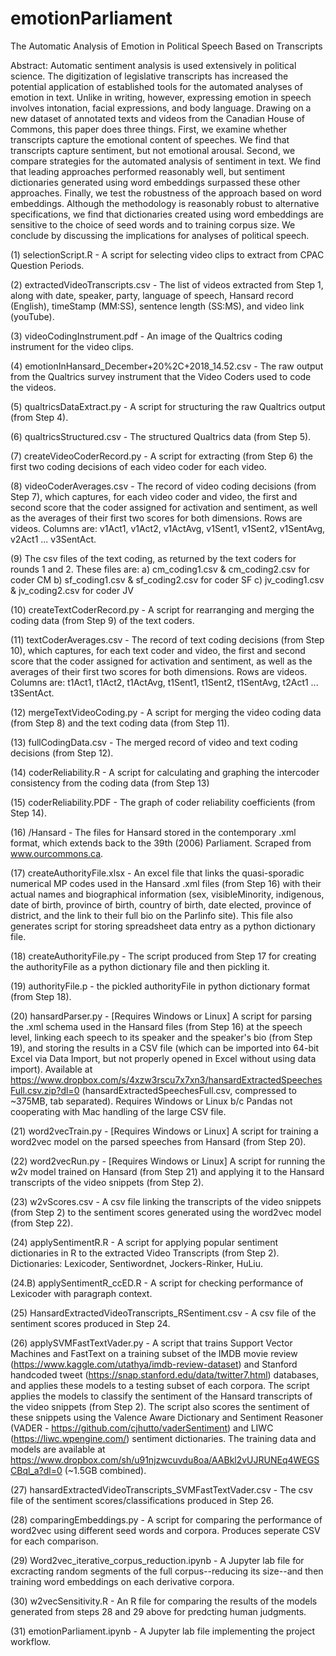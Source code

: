 # emotionParliament
The Automatic Analysis of Emotion in Political Speech Based on Transcripts

Abstract: Automatic sentiment analysis is used extensively in political science. The digitization of legislative transcripts has increased the potential application of established tools for the automated analyses of emotion in text. Unlike in writing, however, expressing emotion in speech involves intonation, facial expressions, and body language. Drawing on a new dataset of annotated texts and videos from the Canadian House of Commons, this paper does three things. First, we examine whether transcripts capture the emotional content of speeches. We find that transcripts capture sentiment, but not emotional arousal. Second, we compare strategies for the automated analysis of sentiment in text. We find that leading approaches performed reasonably well, but sentiment dictionaries generated using word embeddings surpassed these other approaches.  Finally, we test the robustness of the approach based on word embeddings. Although the methodology is reasonably robust to alternative specifications, we find that dictionaries created using word embeddings are sensitive to the choice of seed words and to training corpus size. We conclude by discussing the implications for analyses of political speech.

(1) selectionScript.R - A script for selecting video clips to extract from CPAC Question Periods.

(2) extractedVideoTranscripts.csv - The list of videos extracted from Step 1, along with date, speaker, party, language of speech, Hansard record (English), timeStamp (MM:SS), sentence length (SS:MS), and video link (youTube). 

(3) videoCodingInstrument.pdf - An image of the Qualtrics coding instrument for the video clips.

(4) emotionInHansard_December+20%2C+2018_14.52.csv - The raw output from the Qualtrics survey instrument that the Video Coders used to code the videos.

(5) qualtricsDataExtract.py - A script for structuring the raw Qualtrics output (from Step 4).  

(6) qualtricsStructured.csv - The structured Qualtrics data (from Step 5).

(7) createVideoCoderRecord.py - A script for extracting (from Step 6) the first two coding decisions of each video coder for each video.

(8) videoCoderAverages.csv - The record of video coding decisions (from Step 7), which captures, for each video coder and video, the first and second score that the coder assigned for activation and sentiment, as well as the averages of their first two scores for both dimensions. Rows are videos.  Columns are: v1Act1, v1Act2, v1ActAvg, v1Sent1, v1Sent2, v1SentAvg, v2Act1 ... v3SentAct. 

(9) The csv files of the text coding, as returned by the text coders for rounds 1 and 2.  These files are:
                a) cm_coding1.csv & cm_coding2.csv for coder CM
                b) sf_coding1.csv & sf_coding2.csv for coder SF
                c) jv_coding1.csv & jv_coding2.csv for coder JV

(10) createTextCoderRecord.py - A script for rearranging and merging the coding data (from Step 9) of the text coders.

(11) textCoderAverages.csv - The record of text coding decisions (from Step 10), which captures, for each text coder and video, the first and second score that the coder assigned for activation and sentiment, as well as the averages of their first two scores for both dimensions. Rows are videos.  Columns are: t1Act1, t1Act2, t1ActAvg, t1Sent1, t1Sent2, t1SentAvg, t2Act1 ... t3SentAct. 

(12) mergeTextVideoCoding.py - A script for merging the video coding data (from Step 8) and the text coding data (from Step 11).

(13) fullCodingData.csv - The merged record of video and text coding decisions (from Step 12).

(14) coderReliability.R - A script for calculating and graphing the intercoder consistency from the coding data (from Step 13) 

(15) coderReliability.PDF - The graph of coder reliability coefficients (from Step 14).

(16) /Hansard - The files for Hansard stored in the contemporary .xml format, which extends back to the 39th (2006) Parliament.  Scraped from www.ourcommons.ca.

(17) createAuthorityFile.xlsx - An excel file that links the quasi-sporadic numerical MP codes used in the Hansard .xml files (from Step 16) with their actual names and biographical information (sex, visibleMinority, indigenous, date of birth, province of birth, country of birth, date elected, province of district, and the link to their full bio on the Parlinfo site). This file also generates script for storing spreadsheet data entry as a python dictionary file.

(18) createAuthorityFile.py - The script produced from Step 17 for creating the authorityFile as a python dictionary file and then pickling it.  

(19) authorityFile.p - the pickled authorityFile in python dictionary format (from Step 18).

(20) hansardParser.py - [Requires Windows or Linux] A script for parsing the .xml schema used in the Hansard files (from Step 16) at the speech level, linking each speech to its speaker and the speaker's bio (from Step 19), and storing the results in a CSV file (which can be imported into 64-bit Excel via Data Import, but not properly opened in Excel without using data import). Available at https://www.dropbox.com/s/4xzw3rscu7x7xn3/hansardExtractedSpeechesFull.csv.zip?dl=0 (hansardExtractedSpeechesFull.csv, compressed to ~375MB, tab separated). Requires Windows or Linux b/c Pandas not cooperating with Mac handling of the large CSV file.  

(21) word2vecTrain.py - [Requires Windows or Linux] A script for training a word2vec model on the parsed speeches from Hansard (from Step 20).

(22) word2vecRun.py - [Requires Windows or Linux] A script for running the w2v model trained on Hansard (from Step 21) and applying it to the Hansard transcripts of the video snippets (from Step 2).  

(23) w2vScores.csv - A csv file linking the transcripts of the video snippets (from Step 2) to the sentiment scores generated
using the word2vec model (from Step 22).  

(24) applySentimentR.R - A script for applying popular sentiment dictionaries in R to the extracted Video Transcripts (from Step 2). Dictionaries: Lexicoder, Sentiwordnet, Jockers-Rinker, HuLiu.  

(24.B) applySentimentR_ccED.R - A script for checking performance of Lexicoder with paragraph context.

(25) HansardExtractedVideoTranscripts_RSentiment.csv - A csv file of the sentiment scores produced in Step 24. 

(26) applySVMFastTextVader.py - A script that trains Support Vector Machines and FastText on a training subset of the IMDB movie review (https://www.kaggle.com/utathya/imdb-review-dataset) and Stanford handcoded tweet (https://snap.stanford.edu/data/twitter7.html) databases, and applies these models to a testing subset of each corpora. The script applies the models to classify the sentiment of the Hansard transcripts of the video snippets (from Step 2). The  script also scores the sentiment of these snippets using the Valence Aware Dictionary and Sentiment Reasoner (VADER - https://github.com/cjhutto/vaderSentiment) and LIWC (https://liwc.wpengine.com/) sentiment dictionaries. The training data and models are available at https://www.dropbox.com/sh/u91njzwcuvdu8oa/AABkl2vUJRUNEq4WEGSCBql_a?dl=0 (~1.5GB combined).

(27) hansardExtractedVideoTranscripts_SVMFastTextVader.csv - The csv file of the sentiment scores/classifications produced in Step 26.

(28) comparingEmbeddings.py - A script for comparing the performance of word2vec using different seed words and corpora. Produces seperate CSV for each comparison.

(29) Word2vec_iterative_corpus_reduction.ipynb - A Jupyter lab file for excracting random segments of the full corpus--reducing its size--and then training word embeddings on each derivative corpora.  

(30) w2vecSensitivity.R - An R file for comparing the results of the models generated from steps 28 and 29 above for predcting human judgments.

(31) emotionParliament.ipynb - A Jupyter lab file implementing the project workflow.  











